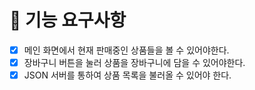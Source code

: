 # 🚩 기능 요구사항

- [x] 메인 화면에서 현재 판매중인 상품들을 볼 수 있어야한다.
- [x] 장바구니 버튼을 눌러 상품을 장바구니에 담을 수 있어야한다.
- [x] JSON 서버를 통하여 상품 목록을 불러올 수 있어야 한다.

